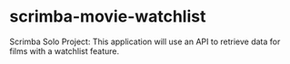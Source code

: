 # scrimba-movie-watchlist
 Scrimba Solo Project: This application will use an API to retrieve data for films with a watchlist feature.

